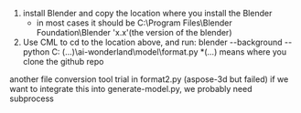 1. install Blender and copy the location where you install the Blender
    * in most cases it should be C:\Program Files\Blender Foundation\Blender 'x.x'(the version of the blender)
2. Use CML to cd to the location above, and run:
    blender --background --python C: (...)\ai-wonderland\model\format.py
    *(...) means where you clone the github repo

another file conversion tool trial in format2.py (aspose-3d but failed)
if we want to integrate this into generate-model.py, we probably need subprocess



